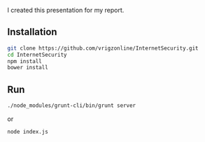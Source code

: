 I created this presentation for my report.


Installation
--------------

```sh
git clone https://github.com/vrigzonline/InternetSecurity.git
cd InternetSecurity
npm install
bower install
```

Run
---

```sh
./node_modules/grunt-cli/bin/grunt server
```
or
```sh
node index.js
```

